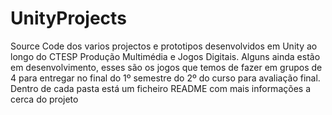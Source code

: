 # UnityProjects
Source Code dos varios projectos e prototipos desenvolvidos em Unity ao longo do CTESP Produção Multimédia e Jogos Digitais.
Alguns ainda estão em desenvolvimento, esses são os jogos que temos de fazer em grupos de 4 para entregar no final do 1º semestre do 2º do curso para avaliação final.
Dentro de cada pasta está um ficheiro README com mais informações a cerca do projeto
